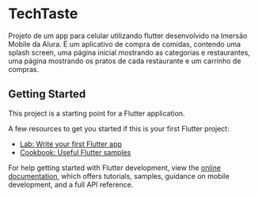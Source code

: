 # TechTaste

Projeto de um app para celular utilizando flutter desenvolvido na Imersão Mobile da Alura. É um aplicativo de compra de comidas, contendo uma splash screen, uma página inicial mostrando as categorias e restaurantes, uma página mostrando os pratos de cada restaurante e um carrinho de compras.

## Getting Started

This project is a starting point for a Flutter application.

A few resources to get you started if this is your first Flutter project:

- [Lab: Write your first Flutter app](https://docs.flutter.dev/get-started/codelab)
- [Cookbook: Useful Flutter samples](https://docs.flutter.dev/cookbook)

For help getting started with Flutter development, view the
[online documentation](https://docs.flutter.dev/), which offers tutorials,
samples, guidance on mobile development, and a full API reference.

